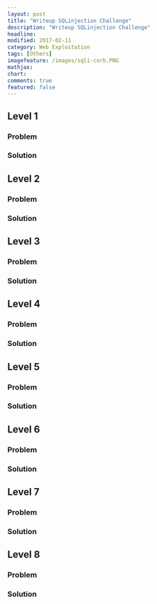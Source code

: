 ```yaml
---
layout: post
title: "Writeup SQLinjection Challenge"
description: "Writeup SQLinjection Challenge"
headline: 
modified: 2017-02-11
category: Web Exploitation
tags: [Others]
imagefeature: /images/sqli-corb.PNG
mathjax: 
chart: 
comments: true
featured: false
---
```



## Level 1


### Problem


### Solution



## Level 2


### Problem


### Solution 



## Level 3


### Problem 


### Solution 


## Level 4


### Problem


### Solution



## Level 5

### Problem 


### Solution



## Level 6


### Problem


### Solution



## Level 7


### Problem


### Solution



## Level 8


### Problem


### Solution


 